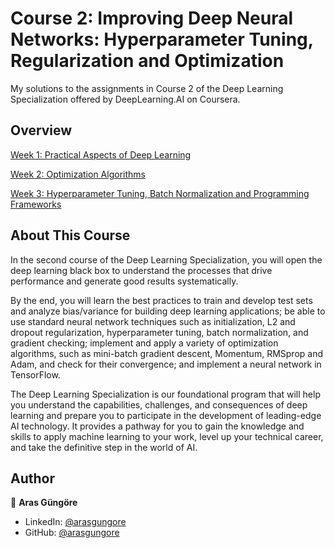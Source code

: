 # Course 2: Improving Deep Neural Networks: Hyperparameter Tuning, Regularization and Optimization

My solutions to the assignments in Course 2 of the Deep Learning Specialization offered by DeepLearning.AI on Coursera.



## Overview

[Week 1: Practical Aspects of Deep Learning](PracticalAspectsOfDeepLearning)

[Week 2: Optimization Algorithms](OptimizationAlgorithms)

[Week 3: Hyperparameter Tuning, Batch Normalization and Programming Frameworks](HyperparameterTuningBatchNormalization)



## About This Course

In the second course of the Deep Learning Specialization, you will open the deep learning black box to understand the processes that drive performance and generate good results systematically.

By the end, you will learn the best practices to train and develop test sets and analyze bias/variance for building deep learning applications; be able to use standard neural network techniques such as initialization, L2 and dropout regularization, hyperparameter tuning, batch normalization, and gradient checking; implement and apply a variety of optimization algorithms, such as mini-batch gradient descent, Momentum, RMSprop and Adam, and check for their convergence; and implement a neural network in TensorFlow.

The Deep Learning Specialization is our foundational program that will help you understand the capabilities, challenges, and consequences of deep learning and prepare you to participate in the development of leading-edge AI technology. It provides a pathway for you to gain the knowledge and skills to apply machine learning to your work, level up your technical career, and take the definitive step in the world of AI.



## Author

👤 **Aras Güngöre**

- LinkedIn: [@arasgungore](https://www.linkedin.com/in/arasgungore)
- GitHub: [@arasgungore](https://github.com/arasgungore)
